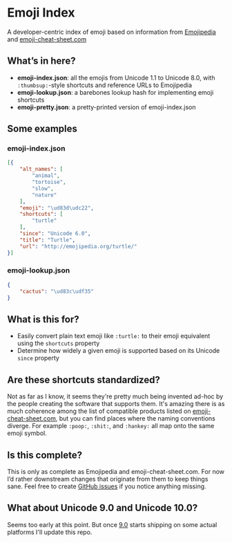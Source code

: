 # Emoji Index

A developer-centric index of emoji based on information from [Emojipedia](http://emojipedia.org/) and [emoji-cheat-sheet.com](https://github.com/arvida/emoji-cheat-sheet.com)

## What’s in here?

* __emoji-index.json__: all the emojis from Unicode 1.1 to Unicode 8.0, with `:thumbsup:`-style shortcuts and reference URLs to Emojipedia
* __emoji-lookup.json__: a barebones lookup hash for implementing emoji shortcuts
* __emoji-pretty.json__: a pretty-printed version of emoji-index.json

## Some examples

### emoji-index.json

```json
[{
	"alt_names": [
		"animal",
		"tortoise",
		"slow",
		"nature"
	],
	"emoji": "\ud83d\udc22",
	"shortcuts": [
		"turtle"
	],
	"since": "Unicode 6.0",
	"title": "Turtle",
	"url": "http://emojipedia.org/turtle/"
}]
```

### emoji-lookup.json

```json
{
	"cactus": "\ud83c\udf35"
}
```

## What is this for?

* Easily convert plain text emoji like `:turtle:` to their emoji equivalent using the `shortcuts` property
* Determine how widely a given emoji is supported based on its Unicode `since` property

## Are these shortcuts standardized?

Not as far as I know, it seems they're pretty much being invented ad-hoc by the people creating the software that supports them. It's amazing there is as much coherence among the list of compatible products listed on [emoji-cheat-sheet.com](http://emoji-cheat-sheet.com/), but you can find places where the naming conventions diverge. For example `:poop:`, `:shit:`, and `:hankey:` all map onto the same emoji symbol.

## Is this complete?

This is only as complete as Emojipedia and emoji-cheat-sheet.com. For now I’d rather downstream changes that originate from them to keep things sane. Feel free to create [GitHub issues](https://github.com/dphiffer/emoji-index/issues) if you notice anything missing.

## What about Unicode 9.0 and Unicode 10.0?

Seems too early at this point. But once [9.0](http://emojipedia.org/unicode-9.0/) starts shipping on some actual platforms I'll update this repo.
